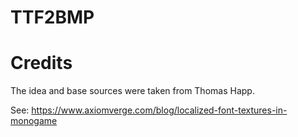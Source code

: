 # TTF2BMP

# Credits
The idea and base sources were taken from Thomas Happ.

See: https://www.axiomverge.com/blog/localized-font-textures-in-monogame
